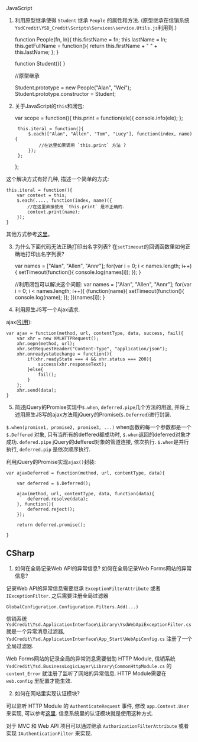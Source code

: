 
<html>
</html>
JavaScript
 
1. 利用原型继承使得 `Student` 继承 `People` 的属性和方法. (原型继承在信销系统 `YsdCredit\YSD_Credit\Scripts\Services\service.Utils.js`利用到.)

	function People(fn, ln){
		this.firstName = fn;
		this.lastName = ln;
		this.getFullName = function(){
			return this.firstName + " " + this.lastName;
		};
	}

	function Student(){ }


	//原型继承

	Student.prototype = new People("Alan", "Wei");
	Student.prototype.constructor = Student;



2. 关于JavaScript的`this`和闭包: 

	var scope = function(){
		this.print = function(ele){
			console.info(ele);
		};

		this.iteral = function(){
			$.each(["Alan", "Allen", "Tom", "Lucy"], function(index, name){
				//在这里如果调用 `this.print` 方法 ?
			});
		};
	};

这个解决方式有好几种, 描述一个简单的方式:

	this.iteral = function(){
		var context = this;
		$.each(...., function(index, name)({
			//在这里直接使用 `this.print` 是不正确的.
			context.print(name);
		});
	}

其他方式参考[这里](https://github.com/Allen-Wei/GitBlog/blob/master/JavaScript/About_Closure.md)。


3. 为什么下面代码无法正确打印出名字列表? 在`setTimeout`的回调函数里如何正确地打印出名字列表? 

	var names = ["Alan", "Allen", "Annr"];
	for(var i = 0; i < names.length; i++){
		setTimeout(function(){
			console.log(names[i]);
		});
	}

	//利用闭包可以解决这个问题: 
	var names = ["Alan", "Allen", "Annr"];
	for(var i = 0; i < names.length; i++){
		(function(name){
			setTimeout(function(){
				console.log(name);
			});
		})(names[i]);
	}


4. 利用原生JS写一个Ajax请求. 
	
ajax([引用](https://developer.mozilla.org/en-US/docs/AJAX/Getting_Started)): 

	var ajax = function(method, url, contentType, data, success, fail){
		var xhr = new XMLHTTPRequest();
		xhr.oepn(method, url);
		xhr.setRequestHeader("Content-Type", "application/json");
		xhr.onreadystatechange = function(){
			if(xhr.readyState === 4 && xhr.status === 200){
				success(xhr.responseText);
			}else{
				fail();
			}
		};
		xhr.send(data);
	}


5. 简述jQuery的Promise实现中`$.when`, `deferred.pipe`几个方法的用途, 并将上述用原生JS写的ajax方法用jQuery的Promise(`$.Deferred`)进行封装.

`$.when(promise1, promise2, promise3, ...)` when函数的每一个参数都是一个 `$.Deffered` 对象, 只有当所有的deffered都成功时, `$.when`返回的deferred对象才成功.
`defered.pipe` jQuery的deffered对象的管道连接, 依次执行. `$.when`是并行执行, `deferred.pip` 是依次顺序执行.

利用jQuery的Promise实现`ajax()`封装: 

	var ajaxDeferred = function(method, url, contentType, data){

		var deferred = $.Deferred();

		ajax(method, url, contentType, data, function(data){
			deferred.resolve(data);
		}, function(){
			deferred.reject();
		});

		return deferred.promise();
		
	}

## CSharp

1. 如何在全局记录Web API的异常信息? 如何在全局记录Web Forms网站的异常信息?

记录Web API的异常信息需要继承 `ExceptionFilterAttribute` 或者 `IExceptionFilter`. 之后需要注册全局过滤器

	GlobalConfiguration.Configuration.Filters.Add(...)

信销系统 `YsdCredit\Ysd.ApplicationInterface\Library\YsdWebApiExceptionFilter.cs` 就是一个异常消息过滤器, `YsdCredit\Ysd.ApplicationInterface\App_Start\WebApiConfig.cs` 注册了一个全局过滤器.

Web Forms网站的记录全局的异常消息需要借助 HTTP Module, 信销系统 `YsdCredit\Ysd.BusinessLogicLayer\Library\CommonHttpModule.cs` 的 `content_Error` 就注册了监听了网站的异常信息.
HTTP Module需要在 `web.config` 里配置才能生效.

2. 如何在网站里实现认证模块?

可以监听 HTTP Module 的 `AuthenticateRequest` 事件, 修改 `app.Context.User` 来实现, 可以参考[这里](https://github.com/Allen-Wei/Alan.Authentication.Old/blob/master/Alan.Authentication/AuthModule.cs). 信息系统里的认证模块就是使用这种方式.

对于 MVC 和 Web API 项目可以通过继承 `AuthorizationFilterAttribute` 或者实现 `IAuthenticationFilter` 来实现.

